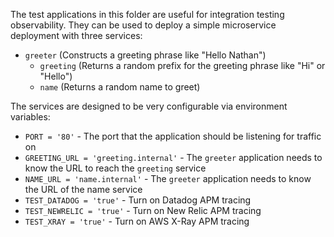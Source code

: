 The test applications in this folder are useful for integration
testing observability. They can be used to deploy a simple
microservice deployment with three services:

- `greeter` (Constructs a greeting phrase like "Hello Nathan")
  - `greeting` (Returns a random prefix for the greeting phrase like "Hi" or "Hello")
  - `name` (Returns a random name to greet)

The services are designed to be very configurable via environment
variables:

- `PORT = '80'` - The port that the application should be listening for
  traffic on
- `GREETING_URL = 'greeting.internal'` - The `greeter` application needs to know the URL to reach the `greeting` service
- `NAME_URL = 'name.internal'` - The `greeter` application needs to know the URL of the name service
- `TEST_DATADOG = 'true'` - Turn on Datadog APM tracing
- `TEST_NEWRELIC = 'true'` - Turn on New Relic APM tracing
- `TEST_XRAY = 'true'` - Turn on AWS X-Ray APM tracing